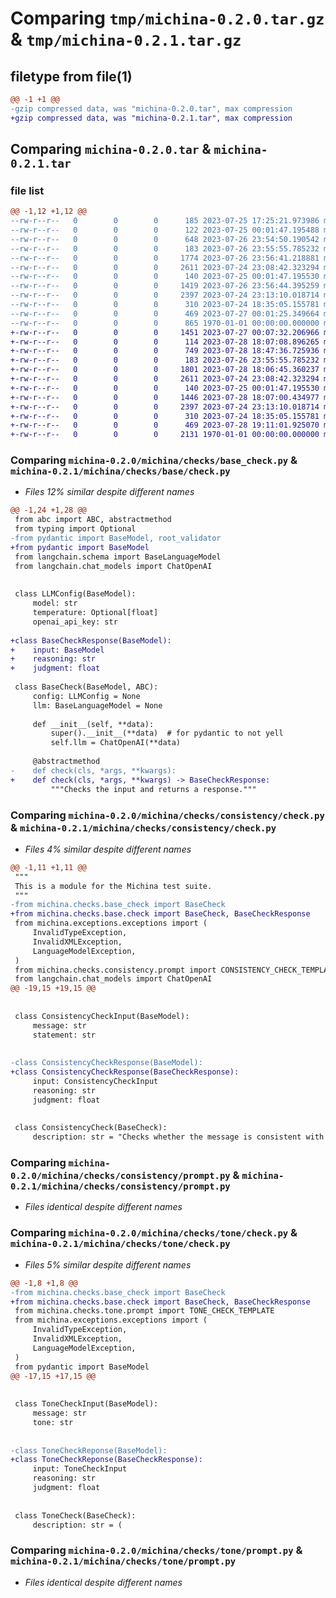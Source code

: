 # Comparing `tmp/michina-0.2.0.tar.gz` & `tmp/michina-0.2.1.tar.gz`

## filetype from file(1)

```diff
@@ -1 +1 @@
-gzip compressed data, was "michina-0.2.0.tar", max compression
+gzip compressed data, was "michina-0.2.1.tar", max compression
```

## Comparing `michina-0.2.0.tar` & `michina-0.2.1.tar`

### file list

```diff
@@ -1,12 +1,12 @@
--rw-r--r--   0        0        0      185 2023-07-25 17:25:21.973986 michina-0.2.0/README.md
--rw-r--r--   0        0        0      122 2023-07-25 00:01:47.195488 michina-0.2.0/michina/checks/__init__.py
--rw-r--r--   0        0        0      648 2023-07-26 23:54:50.190542 michina-0.2.0/michina/checks/base_check.py
--rw-r--r--   0        0        0      183 2023-07-26 23:55:55.785232 michina-0.2.0/michina/checks/consistency/__init__.py
--rw-r--r--   0        0        0     1774 2023-07-26 23:56:41.218881 michina-0.2.0/michina/checks/consistency/check.py
--rw-r--r--   0        0        0     2611 2023-07-24 23:08:42.323294 michina-0.2.0/michina/checks/consistency/prompt.py
--rw-r--r--   0        0        0      140 2023-07-25 00:01:47.195530 michina-0.2.0/michina/checks/tone/__init__.py
--rw-r--r--   0        0        0     1419 2023-07-26 23:56:44.395259 michina-0.2.0/michina/checks/tone/check.py
--rw-r--r--   0        0        0     2397 2023-07-24 23:13:10.018714 michina-0.2.0/michina/checks/tone/prompt.py
--rw-r--r--   0        0        0      310 2023-07-24 18:35:05.155781 michina-0.2.0/michina/exceptions/exceptions.py
--rw-r--r--   0        0        0      469 2023-07-27 00:01:25.349664 michina-0.2.0/pyproject.toml
--rw-r--r--   0        0        0      865 1970-01-01 00:00:00.000000 michina-0.2.0/PKG-INFO
+-rw-r--r--   0        0        0     1451 2023-07-27 00:07:32.206966 michina-0.2.1/README.md
+-rw-r--r--   0        0        0      114 2023-07-28 18:07:08.896265 michina-0.2.1/michina/checks/__init__.py
+-rw-r--r--   0        0        0      749 2023-07-28 18:47:36.725936 michina-0.2.1/michina/checks/base/check.py
+-rw-r--r--   0        0        0      183 2023-07-26 23:55:55.785232 michina-0.2.1/michina/checks/consistency/__init__.py
+-rw-r--r--   0        0        0     1801 2023-07-28 18:06:45.360237 michina-0.2.1/michina/checks/consistency/check.py
+-rw-r--r--   0        0        0     2611 2023-07-24 23:08:42.323294 michina-0.2.1/michina/checks/consistency/prompt.py
+-rw-r--r--   0        0        0      140 2023-07-25 00:01:47.195530 michina-0.2.1/michina/checks/tone/__init__.py
+-rw-r--r--   0        0        0     1446 2023-07-28 18:07:00.434977 michina-0.2.1/michina/checks/tone/check.py
+-rw-r--r--   0        0        0     2397 2023-07-24 23:13:10.018714 michina-0.2.1/michina/checks/tone/prompt.py
+-rw-r--r--   0        0        0      310 2023-07-24 18:35:05.155781 michina-0.2.1/michina/exceptions/exceptions.py
+-rw-r--r--   0        0        0      469 2023-07-28 19:11:01.925070 michina-0.2.1/pyproject.toml
+-rw-r--r--   0        0        0     2131 1970-01-01 00:00:00.000000 michina-0.2.1/PKG-INFO
```

### Comparing `michina-0.2.0/michina/checks/base_check.py` & `michina-0.2.1/michina/checks/base/check.py`

 * *Files 12% similar despite different names*

```diff
@@ -1,24 +1,28 @@
 from abc import ABC, abstractmethod
 from typing import Optional
-from pydantic import BaseModel, root_validator
+from pydantic import BaseModel
 from langchain.schema import BaseLanguageModel
 from langchain.chat_models import ChatOpenAI
 
 
 class LLMConfig(BaseModel):
     model: str
     temperature: Optional[float]
     openai_api_key: str
 
+class BaseCheckResponse(BaseModel):
+    input: BaseModel
+    reasoning: str
+    judgment: float
 
 class BaseCheck(BaseModel, ABC):
     config: LLMConfig = None
     llm: BaseLanguageModel = None
 
     def __init__(self, **data):
         super().__init__(**data)  # for pydantic to not yell
         self.llm = ChatOpenAI(**data)
 
     @abstractmethod
-    def check(cls, *args, **kwargs):
+    def check(cls, *args, **kwargs) -> BaseCheckResponse:
         """Checks the input and returns a response."""
```

### Comparing `michina-0.2.0/michina/checks/consistency/check.py` & `michina-0.2.1/michina/checks/consistency/check.py`

 * *Files 4% similar despite different names*

```diff
@@ -1,11 +1,11 @@
 """
 This is a module for the Michina test suite.
 """
-from michina.checks.base_check import BaseCheck
+from michina.checks.base.check import BaseCheck, BaseCheckResponse
 from michina.exceptions.exceptions import (
     InvalidTypeException,
     InvalidXMLException,
     LanguageModelException,
 )
 from michina.checks.consistency.prompt import CONSISTENCY_CHECK_TEMPLATE
 from langchain.chat_models import ChatOpenAI
@@ -19,15 +19,15 @@
 
 
 class ConsistencyCheckInput(BaseModel):
     message: str
     statement: str
 
 
-class ConsistencyCheckResponse(BaseModel):
+class ConsistencyCheckResponse(BaseCheckResponse):
     input: ConsistencyCheckInput
     reasoning: str
     judgment: float
 
 
 class ConsistencyCheck(BaseCheck):
     description: str = "Checks whether the message is consistent with the statement."
```

### Comparing `michina-0.2.0/michina/checks/consistency/prompt.py` & `michina-0.2.1/michina/checks/consistency/prompt.py`

 * *Files identical despite different names*

### Comparing `michina-0.2.0/michina/checks/tone/check.py` & `michina-0.2.1/michina/checks/tone/check.py`

 * *Files 5% similar despite different names*

```diff
@@ -1,8 +1,8 @@
-from michina.checks.base_check import BaseCheck
+from michina.checks.base.check import BaseCheck, BaseCheckResponse
 from michina.checks.tone.prompt import TONE_CHECK_TEMPLATE
 from michina.exceptions.exceptions import (
     InvalidTypeException,
     InvalidXMLException,
     LanguageModelException,
 )
 from pydantic import BaseModel
@@ -17,15 +17,15 @@
 
 
 class ToneCheckInput(BaseModel):
     message: str
     tone: str
 
 
-class ToneCheckReponse(BaseModel):
+class ToneCheckReponse(BaseCheckResponse):
     input: ToneCheckInput
     reasoning: str
     judgment: float
 
 
 class ToneCheck(BaseCheck):
     description: str = (
```

### Comparing `michina-0.2.0/michina/checks/tone/prompt.py` & `michina-0.2.1/michina/checks/tone/prompt.py`

 * *Files identical despite different names*

